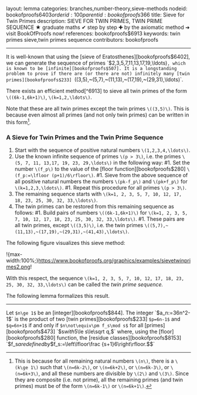 layout: lemma
categories: branches,number-theory,sieve-methods
nodeid: bookofproofs$6403
orderid: 100
parentid: bookofproofs$366
title: Sieve for Twin Primes
description: SIEVE FOR TWIN PRIMES, TWIN PRIME SEQUENCE ★ graduate maths ✔ step by step ✚ by the axiomatic method ➜ visit BookOfProofs now!
references: bookofproofs$6913
keywords: twin primes sieve,twin primes sequence
contributors: bookofproofs

---
It is well-known that using the [sieve of Eratosthenes][bookofproofs$6402], we can generate the sequence of primes `$2,3,5,7,11,13,17,19,\ldots\)`, which is known to be [infinite][bookofproofs$507].
It is a longstanding problem to prove if there are (or there are not) infinitely many [twin primes][bookofproofs$233] `\((3,5),~(5,7),~(11,13),~(17,19),~(29,31),\ldots\)`.

There exists an efficient method[^6913] to sieve all twin primes of the form `\((6k-1,6k+1)\)`, `\(k=1,2,\ldots\)`. 

Note that these are all twin primes except the twin primes `\((3,5)\)`. This is because even almost all primes (and not only twin primes) can be written in this form[^1].

### A Sieve for Twin Primes and the Twin Prime Sequence

1. Start with the sequence of positive natural numbers `\(1,2,3,4,\ldots\)`.
1. Use the known infinite sequence of primes `\(p > 3\)`, i.e. the primes `\(5, 7, 11, 13,17, 19, 23, 29,\ldots\)` in the following way: 
#1. Set the number `\(f_p\)` to the value of the [floor function][bookofproofs$280] `\(f_p:=\lfloor (p+1)/6\rfloor\)`.
#1. Sieve from the above sequence of all positive natural numbers the numbers `\(pk-f_p\)` and `\(pk+f_p\)` for `\(k=1,2,3,\ldots\)`. 
#1. Repeat this procedure for all primes `\(p > 3\)`.
1. The remaining sequence starts with `\(k=1, 2, 3, 5, 7, 10, 12, 17, 18, 23, 25, 30, 32, 33,\ldots\)`.
1. The twin primes can be restored from this remaining sequence as follows:
#1. Build pairs of numbers `\((6k-1,6k+1)\)` for `\(k=1, 2, 3, 5, 7, 10, 12, 17, 18, 23, 25, 30, 32, 33,\ldots\)`.
#1. These pairs are all twin primes, except `\((3,5)\)`, i.e. the twin primes `\((5,7),~(11,13),~(17,19),~(29,31),~(41,43),\ldots\)`.

The following figure visualizes this sieve method:

!{max-width:100%;}https://www.bookofproofs.org/graphics/examples/sievetwinprimes2.png!


With this respect, the sequence `\(k=1, 2, 3, 5, 7, 10, 12, 17, 18, 23, 25, 30, 32, 33,\ldots\)` can be called the *twin prime sequence.*

The following lemma formalizes this result.

[^1]: This is because for all remaining natural numbers `\(n\)`, there is a `\(k\ge 1\)` such 
that `\(n=6k-2\)`, or `\(n=6k+2\)`, or `\(n=6k-3\)`, or `\(n=6k+3\)`, and all these numbers 
are divisible by `\(2\)` and `\(3\)`. Since they are composite (i.e. not prime), all the 
remaining primes (and twin primes) must be of the form `\(n=6k-1\)` or `\(n=6k+1\)`.

---

Let `$n\ge 1$` be an [integer][bookofproofs$844]. The integer `$a_n:=36n^2-1$` is the product of two
[twin primes][bookofproofs$233] `$p=6n-1$` and `$q=6n+1$` if and only if `$n\not\equiv\pm f_s\mod s$` for 
all [primes][bookofproofs$473] `$s$` with `$5\le s\le\sqrt q,$` where, using the [floor][bookofproofs$280] function, 
the [residue classes][bookofproofs$8153] `$f_s$` are defined by `$$f_s:=\left\lfloor\frac {s+1}6\right\rfloor.$$`
